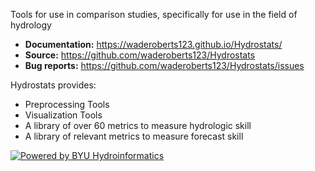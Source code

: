 Tools for use in comparison studies, specifically for use in the field of hydrology

- **Documentation:** https://waderoberts123.github.io/Hydrostats/
- **Source:** https://github.com/waderoberts123/Hydrostats
- **Bug reports:** https://github.com/waderoberts123/Hydrostats/issues

Hydrostats provides:

- Preprocessing Tools
- Visualization Tools
- A library of over 60 metrics to measure hydrologic skill
- A library of relevant metrics to measure forecast skill

[![Powered by BYU Hydroinformatics](https://img.shields.io/badge/powered%20by-BYU%20HydroInformatics-blue.svg)](http://worldwater.byu.edu/)
